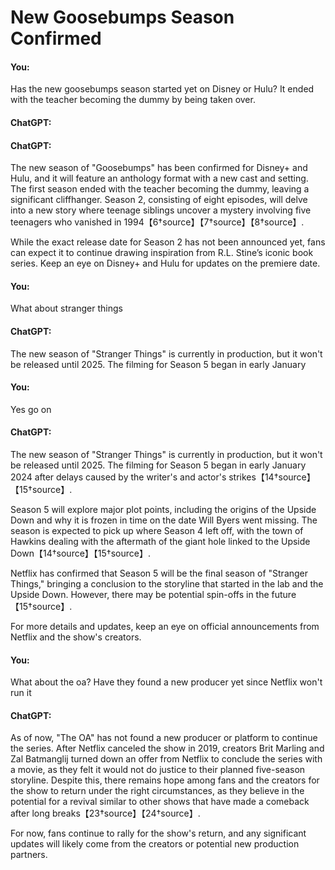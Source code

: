 # New Goosebumps Season Confirmed

#### You:
Has the new goosebumps season started yet on Disney or Hulu? It ended with the teacher becoming the dummy by being taken over. 

#### ChatGPT:


#### ChatGPT:
The new season of "Goosebumps" has been confirmed for Disney+ and Hulu, and it will feature an anthology format with a new cast and setting. The first season ended with the teacher becoming the dummy, leaving a significant cliffhanger. Season 2, consisting of eight episodes, will delve into a new story where teenage siblings uncover a mystery involving five teenagers who vanished in 1994【6†source】【7†source】【8†source】.

While the exact release date for Season 2 has not been announced yet, fans can expect it to continue drawing inspiration from R.L. Stine’s iconic book series. Keep an eye on Disney+ and Hulu for updates on the premiere date.


#### You:
What about stranger things

#### ChatGPT:
The new season of "Stranger Things" is currently in production, but it won't be released until 2025. The filming for Season 5 began in early January


#### You:
Yes go on

#### ChatGPT:
The new season of "Stranger Things" is currently in production, but it won't be released until 2025. The filming for Season 5 began in early January 2024 after delays caused by the writer's and actor's strikes【14†source】【15†source】.

Season 5 will explore major plot points, including the origins of the Upside Down and why it is frozen in time on the date Will Byers went missing. The season is expected to pick up where Season 4 left off, with the town of Hawkins dealing with the aftermath of the giant hole linked to the Upside Down【14†source】【15†source】.

Netflix has confirmed that Season 5 will be the final season of "Stranger Things," bringing a conclusion to the storyline that started in the lab and the Upside Down. However, there may be potential spin-offs in the future【15†source】.

For more details and updates, keep an eye on official announcements from Netflix and the show's creators.


#### You:
What about the oa? Have they found a new producer yet since Netflix won't run it

#### ChatGPT:
As of now, "The OA" has not found a new producer or platform to continue the series. After Netflix canceled the show in 2019, creators Brit Marling and Zal Batmanglij turned down an offer from Netflix to conclude the series with a movie, as they felt it would not do justice to their planned five-season storyline. Despite this, there remains hope among fans and the creators for the show to return under the right circumstances, as they believe in the potential for a revival similar to other shows that have made a comeback after long breaks【23†source】【24†source】.

For now, fans continue to rally for the show's return, and any significant updates will likely come from the creators or potential new production partners.
